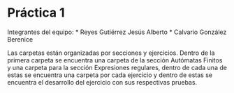 # Práctica 1
Integrantes del equipo:
    * Reyes Gutiérrez Jesús Alberto
    * Calvario González Berenice
 
 Las carpetas están organizadas por secciones y ejercicios.
 Dentro de la primera carpeta se encuentra una carpeta de la
 sección Autómatas Finitos y una carpeta para la sección
 Expresiones regulares, dentro de cada una de estas se encuentra
 una carpeta por cada ejercicio y dentro de estas se encuentra el
 desarrollo del ejercicio con sus respectivas pruebas.
